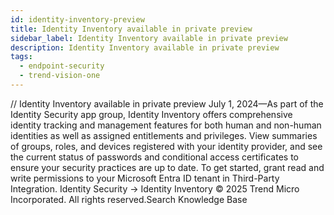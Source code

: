 ```yaml
---
id: identity-inventory-preview
title: Identity Inventory available in private preview
sidebar_label: Identity Inventory available in private preview
description: Identity Inventory available in private preview
tags:
  - endpoint-security
  - trend-vision-one
---
```


/*<![CDATA[*/ $('#title').html($('meta[name=map-description]').attr('content')); /*]]>*/ Identity Inventory available in private preview July 1, 2024—As part of the Identity Security app group, Identity Inventory offers comprehensive identity tracking and management features for both human and non-human identities as well as assigned entitlements and privileges. View summaries of groups, roles, and devices registered with your identity provider, and see the current status of passwords and conditional access certificates to ensure your security practices are up to date. To get started, grant read and write permissions to your Microsoft Entra ID tenant in Third-Party Integration. Identity Security → Identity Inventory © 2025 Trend Micro Incorporated. All rights reserved.Search Knowledge Base